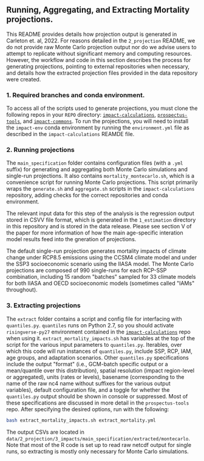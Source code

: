 ##  Running, Aggregating, and Extracting Mortality projections.

This README provides details how projection output is generated in Carleton et. al, 2022. For reasons detailed in the `2_projection` README, we do not provide raw Monte Carlo projection output nor do we advise users to attempt to replicate without significant memory and computing resources. However, the workflow and code in this section describes the process for generating projections, pointing to external repositories when necessary, and details how the extracted projection files provided in the data repository were created. 

### 1. Required branches and conda environment.

To access all of the scripts used to generate projections, you must clone the following repos in your `REPO` directory: [`impact-calculations`](https://github.com/ClimateImpactLab/impact-calculations), [`prospectus-tools`](https://github.com/jrising/prospectus-tools), and [`impact-commons`](https://github.com/ClimateImpactLab/impact-common). To run the projections, you will need to install the `impact-env` conda environment by running the `environment.yml` file as described in the `impact-calculations` REAMDE file.  

### 2. Running projections

The `main_specification` folder contains configuration files (with a `.yml` suffix) for generating and aggregating both Monte Carlo simulations and single-run projections. It also contains `mortality_montecarlo.sh`, which is a convenience script for running Monte Carlo projections. This script primarily wraps the `generate.sh` and `aggregate.sh` scripts in the `impact-calculations` repository, adding checks for the correct repositories and conda environment. 

The relevant input data for this step of the analysis is the regression output stored in CSVV file format, which is generated in the `1_estimation` directory in this repository and is stored in the data release. Please see section V of the paper for more information of how the main age-specific interation model results feed into the gneration of projections.

The default single-run projection generates mortality impacts of climate change under RCP8.5 emissions using the CCSM4 climate model and under the SSP3 socioeconomic scenario using the IIASA model. The Monte Carlo projections are composed of 990 single-runs for each RCP-SSP combination, including 15 random "batches" sampled for 33 climate models for both IIASA and OECD socioeconomic models (sometimes called "IAMs" throughout).

### 3. Extracting projections

The `extract` folder contains a script and config file for interfacing with `quantiles.py`. `quantiles` runs on Python 2.7, so you should activate `risingverse-py27` environment contained in the [`impact-calculations`](https://github.com/ClimateImpactLab/impact-calculations) repo when using it. `extract_mortality_impacts.sh` has variables at the top of the script for the various input parameters to `quantiles.py`. Iterables, over which this code will run instances of `quantiles.py`, include SSP, RCP, IAM, age groups, and adaptation scenarios. Other `quantiles.py` specifications include the output "format" (i.e., GCM-batch specific output or a mean/quantile over this distribution), spatial resolution (impact region-level or aggregated), units (rates or levels), basename (corresponding to the name of the raw nc4 name without suffixes for the various output variables), default configuration file, and a toggle for whether the `quantiles.py` output should be shown in console or suppressed. Most of these specifications are discussed in more detail in the `prospectus-tools` repo. After specifying the desired options, run with the following:

```bash
bash extract_mortality_impacts.sh extract_mortality.yml
```

The output CSVs are located in `data/2_projection/3_impacts/main_specification/extracted/montecarlo`. Note that most of the R code is set up to read raw netcdf output for single runs, so extracting is mostly only necessary for Monte Carlo simulations.


